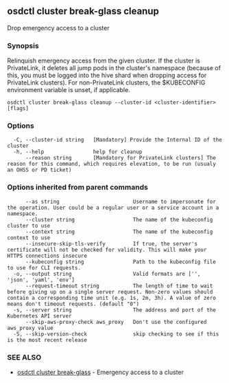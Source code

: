 ## osdctl cluster break-glass cleanup

Drop emergency access to a cluster

### Synopsis

Relinquish emergency access from the given cluster. If the cluster is PrivateLink, it deletes
all jump pods in the cluster's namespace (because of this, you must be logged into the hive shard
when dropping access for PrivateLink clusters). For non-PrivateLink clusters, the $KUBECONFIG
environment variable is unset, if applicable.

```
osdctl cluster break-glass cleanup --cluster-id <cluster-identifier> [flags]
```

### Options

```
  -C, --cluster-id string   [Mandatory] Provide the Internal ID of the cluster
  -h, --help                help for cleanup
      --reason string       [Mandatory for PrivateLink clusters] The reason for this command, which requires elevation, to be run (usualy an OHSS or PD ticket)
```

### Options inherited from parent commands

```
      --as string                        Username to impersonate for the operation. User could be a regular user or a service account in a namespace.
      --cluster string                   The name of the kubeconfig cluster to use
      --context string                   The name of the kubeconfig context to use
      --insecure-skip-tls-verify         If true, the server's certificate will not be checked for validity. This will make your HTTPS connections insecure
      --kubeconfig string                Path to the kubeconfig file to use for CLI requests.
  -o, --output string                    Valid formats are ['', 'json', 'yaml', 'env']
      --request-timeout string           The length of time to wait before giving up on a single server request. Non-zero values should contain a corresponding time unit (e.g. 1s, 2m, 3h). A value of zero means don't timeout requests. (default "0")
  -s, --server string                    The address and port of the Kubernetes API server
      --skip-aws-proxy-check aws_proxy   Don't use the configured aws_proxy value
  -S, --skip-version-check               skip checking to see if this is the most recent release
```

### SEE ALSO

* [osdctl cluster break-glass](osdctl_cluster_break-glass.md)	 - Emergency access to a cluster

